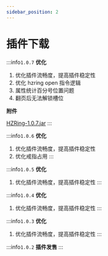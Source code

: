 ```yaml
---
sidebar_position: 2
---
```


# 插件下载

:::info`1.0.7`
**优化**

1. 优化插件流畅度，提高插件稳定性
2. 优化 hzring open 指令逻辑
3. 属性统计百分号位置问题
4. 翻页后无法解锁槽位

**附件**

[HZRing-1.0.7.jar](https://www.goodmc.cn/plugin/HZRing/HZRing-1.0.7.jar)
:::


:::info`1.0.6`
**优化**

1. 优化插件流畅度，提高插件稳定性
2. 优化戒指占用
   :::


:::info`1.0.5`
**优化**

1. 优化插件流畅度，提高插件稳定性
   :::

:::info`1.0.4`
**优化**

1. 优化插件流畅度，提高插件稳定性
   :::

:::info`1.0.3`
**优化**

1. 优化插件流畅度，提高插件稳定性
   :::

:::info`1.0.2`
**插件发售**
:::
